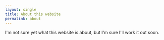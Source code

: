 ```yaml
---
layout: single
title: About this website
permalink: about
---
```


I'm not sure yet what this website is about, but I'm sure I'll work it out soon.
